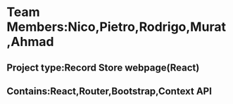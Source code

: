 # Team Members:Nico,Pietro,Rodrigo,Murat,Ahmad
## Project type:Record Store webpage(React)
## Contains:React,Router,Bootstrap,Context API

